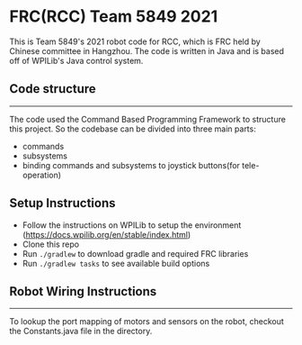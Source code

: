 # FRC(RCC) Team 5849 2021

This is Team 5849's 2021 robot code for RCC, which is FRC held by Chinese committee in Hangzhou. The code is written in Java and is based off of WPILib's Java control system.

## Code structure

---

The code used the Command Based Programming Framework to structure this project. So the codebase can be divided into three main parts:

- commands
- subsystems
- binding commands and subsystems to joystick buttons(for tele-operation)

## Setup Instructions

- Follow the instructions on WPILib to setup the environment (https://docs.wpilib.org/en/stable/index.html)
- Clone this repo
- Run `./gradlew` to download gradle and required FRC libraries
- Run `./gradlew tasks` to see available build options

## Robot Wiring Instructions

---

To lookup the port mapping of motors and sensors on the robot, checkout the Constants.java file in the directory.
